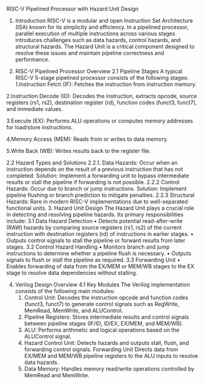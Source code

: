 RISC-V Pipelined Processor with Hazard Unit Design

1. Introduction
RISC-V is a modular and open Instruction Set Architecture (ISA) known for its simplicity and efficiency. In a pipelined processor, parallel execution of multiple instructions across various stages introduces challenges such as data hazards, control hazards, and structural hazards. The Hazard Unit is a critical component designed to resolve these issues and maintain pipeline correctness and performance.

2. RISC-V Pipelined Processor Overview
2.1 Pipeline Stages
A typical RISC-V 5-stage pipelined processor consists of the following stages:
1.Instruction Fetch (IF): Fetches the instruction from instruction memory.

2.Instruction Decode (ID): Decodes the instruction, extracts opcode, source registers (rs1, rs2), destination register (rd), function codes (funct3, funct7), and immediate values.

3.Execute (EX): Performs ALU operations or computes memory addresses for load/store instructions.

4.Memory Access (MEM): Reads from or writes to data memory.

5.Write Back (WB): Writes results back to the register file.

2.2 Hazard Types and Solutions
      2.2.1. Data Hazards: Occur when an instruction depends on the result of a previous instruction that has   not completed.
                Solution: Implement a forwarding unit to bypass intermediate results or stall the pipeline if forwarding is not possible.
      2.2.2 Control Hazards: Occur due to branch or jump instructions.
               Solution: Implement pipeline flushing or branch prediction to mitigate penalties.
      2.2.3 Structural Hazards: Rare in modern RISC-V implementations due to well-separated functional units.
3. Hazard Unit Design
The Hazard Unit plays a crucial role in detecting and resolving pipeline hazards. Its primary responsibilities include:
3.1 Data Hazard Detection
    • Detects potential read-after-write (RAW) hazards by comparing source registers (rs1, rs2) of the current instruction with destination registers (rd) of instructions in earlier stages.
    • Outputs control signals to stall the pipeline or forward results from later stages.
3.2 Control Hazard Handling
    • Monitors branch and jump instructions to determine whether a pipeline flush is necessary.
    • Outputs signals to flush or stall the pipeline as required.
3.3 Forwarding Unit
    • Enables forwarding of data from the EX/MEM or MEM/WB stages to the EX stage to resolve data dependencies without stalling.

4. Verilog Design Overview
4.1 Key Modules
The Verilog implementation consists of the following main modules:
    1. Control Unit:
          Decodes the instruction opcode and function codes (funct3, funct7) to generate control signals such as RegWrite, MemRead, MemWrite, and ALUControl.
    2. Pipeline Registers:
          Stores intermediate results and control signals between pipeline stages (IF/ID, ID/EX, EX/MEM, and MEM/WB).
    3. ALU:
          Performs arithmetic and logical operations based on the ALUControl signal.
    4. Hazard Control Unit:
          Detects hazards and outputs stall, flush, and forwarding control signals. Forwarding Unit Directs data from EX/MEM and MEM/WB pipeline registers to the ALU inputs to resolve data hazards.
    5. Data Memory:
          Handles memory read/write operations controlled by MemRead and MemWrite.



